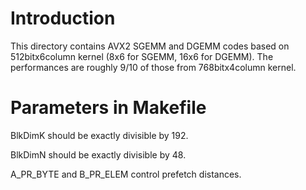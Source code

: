 # Introduction

This directory contains AVX2 SGEMM and DGEMM codes based on 512bitx6column kernel (8x6 for SGEMM, 16x6 for DGEMM). The performances are roughly 9/10 of those from 768bitx4column kernel.

# Parameters in Makefile

BlkDimK should be exactly divisible by 192.

BlkDimN should be exactly divisible by 48.

A_PR_BYTE and B_PR_ELEM control prefetch distances.
